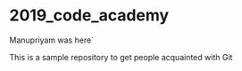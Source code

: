 # 2019_code_academy
Manupriyam was here`

This is a sample repository to get people acquainted  with Git
